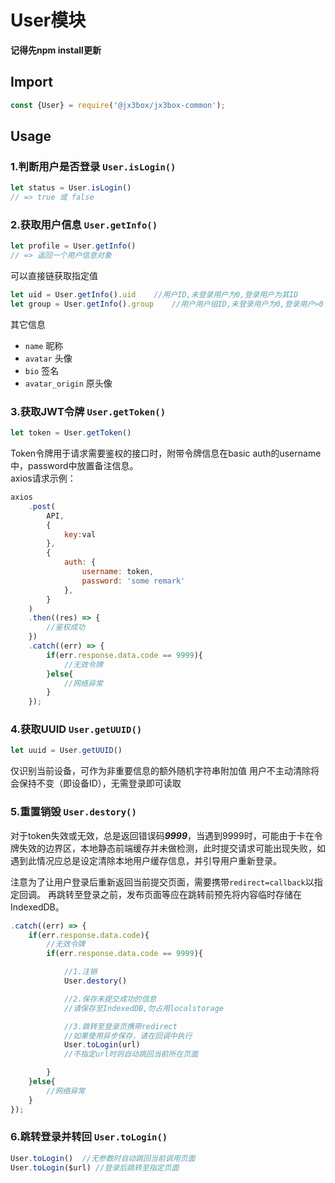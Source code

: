 # User模块

**记得先npm install更新**

## Import
```javascript
const {User} = require('@jx3box/jx3box-common');
```

## Usage
### 1.判断用户是否登录 `User.isLogin()`
```javascript
let status = User.isLogin()
// => true 或 false
```

### 2.获取用户信息 `User.getInfo()`
```javascript
let profile = User.getInfo()
// => 返回一个用户信息对象
```
可以直接链获取指定值
```javascript
let uid = User.getInfo().uid    //用户ID,未登录用户为0,登录用户为其ID
let group = User.getInfo().group    //用户用户组ID,未登录用户为0,登录用户>0
```
其它信息
+ `name` 昵称
+ `avatar` 头像
+ `bio` 签名
+ `avatar_origin` 原头像


### 3.获取JWT令牌 `User.getToken()`
```javascript
let token = User.getToken()
```
Token令牌用于请求需要鉴权的接口时，附带令牌信息在basic auth的username中，password中放置备注信息。  
axios请求示例：
```javascript
axios
    .post(
        API,
        {
            key:val
        },
        {
            auth: {
                username: token,
                password: 'some remark'
            },
        }
    )
    .then((res) => {
        //鉴权成功
    })
    .catch((err) => {
        if(err.response.data.code == 9999){
            //无效令牌
        }else{
            //网络异常
        }
    });
```

### 4.获取UUID `User.getUUID()`
```javascript
let uuid = User.getUUID()
```
仅识别当前设备，可作为非重要信息的额外随机字符串附加值
用户不主动清除将会保持不变（即设备ID），无需登录即可读取


### 5.重置销毁 `User.destory()`
对于token失效或无效，总是返回错误码***9999***，当遇到9999时，可能由于卡在令牌失效的边界区，本地静态前端缓存并未做检测，此时提交请求可能出现失败，如遇到此情况应总是设定清除本地用户缓存信息，并引导用户重新登录。

注意为了让用户登录后重新返回当前提交页面，需要携带`redirect=callback`以指定回调。
再跳转至登录之前，发布页面等应在跳转前预先将内容临时存储在IndexedDB。
```javascript
.catch((err) => {
    if(err.response.data.code){
        //无效令牌
        if(err.response.data.code == 9999){

            //1.注销
            User.destory()

            //2.保存未提交成功的信息
            //请保存至IndexedDB,勿占用localstorage

            //3.跳转至登录页携带redirect
            //如果使用异步保存，请在回调中执行
            User.toLogin(url) 
            //不指定url时则自动跳回当前所在页面

        }
    }else{
        //网络异常
    }
}); 
```

### 6.跳转登录并转回 `User.toLogin()`
```javascript
User.toLogin()  //无参数时自动跳回当前调用页面
User.toLogin($url) //登录后跳转至指定页面
```
